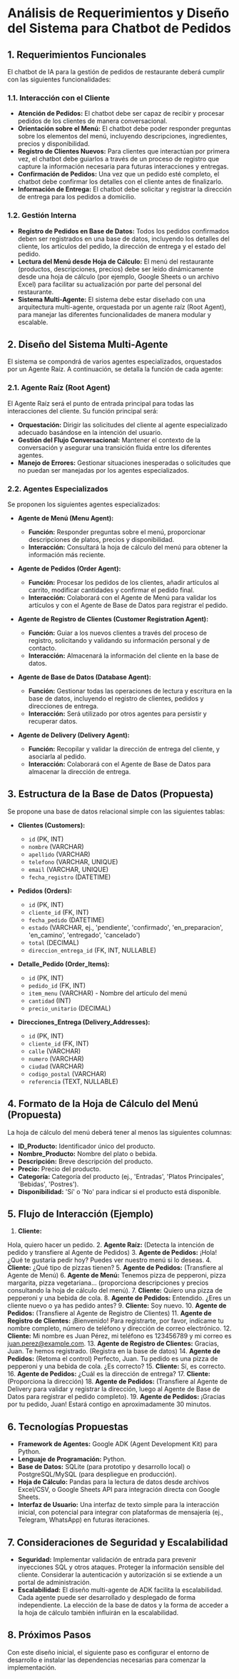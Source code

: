 # Análisis de Requerimientos y Diseño del Sistema para Chatbot de Pedidos

## 1. Requerimientos Funcionales

El chatbot de IA para la gestión de pedidos de restaurante deberá cumplir con las siguientes funcionalidades:

### 1.1. Interacción con el Cliente

*   **Atención de Pedidos:** El chatbot debe ser capaz de recibir y procesar pedidos de los clientes de manera conversacional.
*   **Orientación sobre el Menú:** El chatbot debe poder responder preguntas sobre los elementos del menú, incluyendo descripciones, ingredientes, precios y disponibilidad.
*   **Registro de Clientes Nuevos:** Para clientes que interactúan por primera vez, el chatbot debe guiarlos a través de un proceso de registro que capture la información necesaria para futuras interacciones y entregas.
*   **Confirmación de Pedidos:** Una vez que un pedido esté completo, el chatbot debe confirmar los detalles con el cliente antes de finalizarlo.
*   **Información de Entrega:** El chatbot debe solicitar y registrar la dirección de entrega para los pedidos a domicilio.

### 1.2. Gestión Interna

*   **Registro de Pedidos en Base de Datos:** Todos los pedidos confirmados deben ser registrados en una base de datos, incluyendo los detalles del cliente, los artículos del pedido, la dirección de entrega y el estado del pedido.
*   **Lectura del Menú desde Hoja de Cálculo:** El menú del restaurante (productos, descripciones, precios) debe ser leído dinámicamente desde una hoja de cálculo (por ejemplo, Google Sheets o un archivo Excel) para facilitar su actualización por parte del personal del restaurante.
*   **Sistema Multi-Agente:** El sistema debe estar diseñado con una arquitectura multi-agente, orquestada por un agente raíz (Root Agent), para manejar las diferentes funcionalidades de manera modular y escalable.

## 2. Diseño del Sistema Multi-Agente

El sistema se compondrá de varios agentes especializados, orquestados por un Agente Raíz. A continuación, se detalla la función de cada agente:

### 2.1. Agente Raíz (Root Agent)

El Agente Raíz será el punto de entrada principal para todas las interacciones del cliente. Su función principal será:

*   **Orquestación:** Dirigir las solicitudes del cliente al agente especializado adecuado basándose en la intención del usuario.
*   **Gestión del Flujo Conversacional:** Mantener el contexto de la conversación y asegurar una transición fluida entre los diferentes agentes.
*   **Manejo de Errores:** Gestionar situaciones inesperadas o solicitudes que no puedan ser manejadas por los agentes especializados.

### 2.2. Agentes Especializados

Se proponen los siguientes agentes especializados:

*   **Agente de Menú (Menu Agent):**
    *   **Función:** Responder preguntas sobre el menú, proporcionar descripciones de platos, precios y disponibilidad.
    *   **Interacción:** Consultará la hoja de cálculo del menú para obtener la información más reciente.

*   **Agente de Pedidos (Order Agent):**
    *   **Función:** Procesar los pedidos de los clientes, añadir artículos al carrito, modificar cantidades y confirmar el pedido final.
    *   **Interacción:** Colaborará con el Agente de Menú para validar los artículos y con el Agente de Base de Datos para registrar el pedido.

*   **Agente de Registro de Clientes (Customer Registration Agent):**
    *   **Función:** Guiar a los nuevos clientes a través del proceso de registro, solicitando y validando su información personal y de contacto.
    *   **Interacción:** Almacenará la información del cliente en la base de datos.

*   **Agente de Base de Datos (Database Agent):**
    *   **Función:** Gestionar todas las operaciones de lectura y escritura en la base de datos, incluyendo el registro de clientes, pedidos y direcciones de entrega.
    *   **Interacción:** Será utilizado por otros agentes para persistir y recuperar datos.

*   **Agente de Delivery (Delivery Agent):**
    *   **Función:** Recopilar y validar la dirección de entrega del cliente, y asociarla al pedido.
    *   **Interacción:** Colaborará con el Agente de Base de Datos para almacenar la dirección de entrega.

## 3. Estructura de la Base de Datos (Propuesta)

Se propone una base de datos relacional simple con las siguientes tablas:

*   **Clientes (Customers):**
    *   `id` (PK, INT)
    *   `nombre` (VARCHAR)
    *   `apellido` (VARCHAR)
    *   `telefono` (VARCHAR, UNIQUE)
    *   `email` (VARCHAR, UNIQUE)
    *   `fecha_registro` (DATETIME)

*   **Pedidos (Orders):**
    *   `id` (PK, INT)
    *   `cliente_id` (FK, INT)
    *   `fecha_pedido` (DATETIME)
    *   `estado` (VARCHAR, ej., 'pendiente', 'confirmado', 'en_preparacion', 'en_camino', 'entregado', 'cancelado')
    *   `total` (DECIMAL)
    *   `direccion_entrega_id` (FK, INT, NULLABLE)

*   **Detalle_Pedido (Order_Items):**
    *   `id` (PK, INT)
    *   `pedido_id` (FK, INT)
    *   `item_menu` (VARCHAR) - Nombre del artículo del menú
    *   `cantidad` (INT)
    *   `precio_unitario` (DECIMAL)

*   **Direcciones_Entrega (Delivery_Addresses):**
    *   `id` (PK, INT)
    *   `cliente_id` (FK, INT)
    *   `calle` (VARCHAR)
    *   `numero` (VARCHAR)
    *   `ciudad` (VARCHAR)
    *   `codigo_postal` (VARCHAR)
    *   `referencia` (TEXT, NULLABLE)

## 4. Formato de la Hoja de Cálculo del Menú (Propuesta)

La hoja de cálculo del menú deberá tener al menos las siguientes columnas:

*   **ID_Producto:** Identificador único del producto.
*   **Nombre_Producto:** Nombre del plato o bebida.
*   **Descripción:** Breve descripción del producto.
*   **Precio:** Precio del producto.
*   **Categoría:** Categoría del producto (ej., 'Entradas', 'Platos Principales', 'Bebidas', 'Postres').
*   **Disponibilidad:** 'Sí' o 'No' para indicar si el producto está disponible.

## 5. Flujo de Interacción (Ejemplo)

1.  **Cliente:** 


Hola, quiero hacer un pedido.
2.  **Agente Raíz:** (Detecta la intención de pedido y transfiere al Agente de Pedidos)
3.  **Agente de Pedidos:** ¡Hola! ¿Qué te gustaría pedir hoy? Puedes ver nuestro menú si lo deseas.
4.  **Cliente:** ¿Qué tipo de pizzas tienen?
5.  **Agente de Pedidos:** (Transfiere al Agente de Menú)
6.  **Agente de Menú:** Tenemos pizza de pepperoni, pizza margarita, pizza vegetariana... (proporciona descripciones y precios consultando la hoja de cálculo del menú).
7.  **Cliente:** Quiero una pizza de pepperoni y una bebida de cola.
8.  **Agente de Pedidos:** Entendido. ¿Eres un cliente nuevo o ya has pedido antes?
9.  **Cliente:** Soy nuevo.
10. **Agente de Pedidos:** (Transfiere al Agente de Registro de Clientes)
11. **Agente de Registro de Clientes:** ¡Bienvenido! Para registrarte, por favor, indícame tu nombre completo, número de teléfono y dirección de correo electrónico.
12. **Cliente:** Mi nombre es Juan Pérez, mi teléfono es 123456789 y mi correo es juan.perez@example.com.
13. **Agente de Registro de Clientes:** Gracias, Juan. Te hemos registrado. (Registra en la base de datos)
14. **Agente de Pedidos:** (Retoma el control) Perfecto, Juan. Tu pedido es una pizza de pepperoni y una bebida de cola. ¿Es correcto?
15. **Cliente:** Sí, es correcto.
16. **Agente de Pedidos:** ¿Cuál es la dirección de entrega?
17. **Cliente:** (Proporciona la dirección)
18. **Agente de Pedidos:** (Transfiere al Agente de Delivery para validar y registrar la dirección, luego al Agente de Base de Datos para registrar el pedido completo).
19. **Agente de Pedidos:** ¡Gracias por tu pedido, Juan! Estará contigo en aproximadamente 30 minutos.

## 6. Tecnologías Propuestas

*   **Framework de Agentes:** Google ADK (Agent Development Kit) para Python.
*   **Lenguaje de Programación:** Python.
*   **Base de Datos:** SQLite (para prototipo y desarrollo local) o PostgreSQL/MySQL (para despliegue en producción).
*   **Hoja de Cálculo:** Pandas para la lectura de datos desde archivos Excel/CSV, o Google Sheets API para integración directa con Google Sheets.
*   **Interfaz de Usuario:** Una interfaz de texto simple para la interacción inicial, con potencial para integrar con plataformas de mensajería (ej., Telegram, WhatsApp) en futuras iteraciones.

## 7. Consideraciones de Seguridad y Escalabilidad

*   **Seguridad:** Implementar validación de entrada para prevenir inyecciones SQL y otros ataques. Proteger la información sensible del cliente. Considerar la autenticación y autorización si se extiende a un portal de administración.
*   **Escalabilidad:** El diseño multi-agente de ADK facilita la escalabilidad. Cada agente puede ser desarrollado y desplegado de forma independiente. La elección de la base de datos y la forma de acceder a la hoja de cálculo también influirán en la escalabilidad.

## 8. Próximos Pasos

Con este diseño inicial, el siguiente paso es configurar el entorno de desarrollo e instalar las dependencias necesarias para comenzar la implementación.

